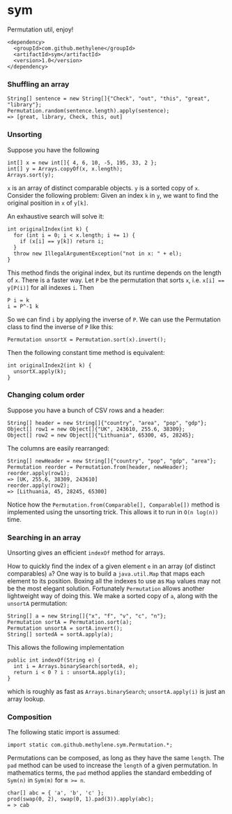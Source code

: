 # sym

Permutation util, enjoy!

    <dependency>
      <groupId>com.github.methylene</groupId>
      <artifactId>sym</artifactId>
      <version>1.0</version>
    </dependency>

### Shuffling an array

    String[] sentence = new String[]{"Check", "out", "this", "great", "library"};
    Permutation.random(sentence.length).apply(sentence);
    => [great, library, Check, this, out]

### Unsorting

Suppose you have the following

    int[] x = new int[]{ 4, 6, 10, -5, 195, 33, 2 };
    int[] y = Arrays.copyOf(x, x.length);
    Arrays.sort(y);

`x` is an array of distinct comparable objects.
`y` is a sorted copy of `x`.
Consider the following problem:
Given an index `k` in `y`, we want to find the original position in `x` of `y[k]`.

An exhaustive search will solve it:

    int originalIndex(int k) {
      for (int i = 0; i < x.length; i += 1) {
        if (x[i] == y[k]) return i;
      }
      throw new IllegalArgumentException("not in x: " + el);
    }


This method finds the original index, but its runtime depends on the length of `x`.
There is a faster way.
Let `P` be the permutation that sorts `x`, i.e. `x[i] == y[P(i)]` for all indexes `i`.
Then

    P i = k
    i = P^-1 k

So we can find `i` by applying the inverse of `P`.
We can use the Permutation class to find the inverse of `P` like this:

    Permutation unsortX = Permutation.sort(x).invert();

Then the following constant time method is equivalent:

    int originalIndex2(int k) {
      unsortX.apply(k);
    }

### Changing colum order

Suppose you have a bunch of CSV rows and a header:

    String[] header = new String[]{"country", "area", "pop", "gdp"};
    Object[] row1 = new Object[]{"UK", 243610, 255.6, 38309};
    Object[] row2 = new Object[]{"Lithuania", 65300, 45, 28245};

The columns are easily rearranged:

    String[] newHeader = new String[]{"country", "pop", "gdp", "area"};
    Permutation reorder = Permutation.from(header, newHeader);
    reorder.apply(row1);
    => [UK, 255.6, 38309, 243610]
    reorder.apply(row2);
    => [Lithuania, 45, 28245, 65300]

Notice how the `Permutation.from(Comparable[], Comparable[])` method is implemented using the unsorting trick. 
This allows it to run in `O(n log(n))` time.


### Searching in an array

Unsorting gives an efficient `indexOf` method for arrays.

How to quickly find the index of a given element `e` in an array (of distinct comparables) `a`?
One way is to build a `java.util.Map` that maps each element to its position.
Boxing all the indexes to use as `Map` values may not be the most elegant solution.
Fortunately `Permutation` allows another lightweight way of doing this.
We make a sorted copy of `a`, along with the `unsortA` permutation:

    String[] a = new String[]{"x", "f", "v", "c", "n"};
    Permutation sortA = Permutation.sort(a);
    Permutation unsortA = sortA.invert();
    String[] sortedA = sortA.apply(a);

This allows the following implementation

    public int indexOf(String e) {
      int i = Arrays.binarySearch(sortedA, e);
      return i < 0 ? i : unsortA.apply(i);
    }

which is roughly as fast as `Arrays.binarySearch`; `unsortA.apply(i)` is just an array lookup.

### Composition

The following static import is assumed:

    import static com.github.methylene.sym.Permutation.*;

Permutations can be composed, as long as they have the same `length`.
The `pad` method can be used to increase the `length` of a given permutation.
In mathematics terms, the `pad` method applies the standard embedding of
`Sym(n)` in `Sym(m)` for `m >= n`.

    char[] abc = { 'a', 'b', 'c' };
    prod(swap(0, 2), swap(0, 1).pad(3)).apply(abc);
    = > cab
